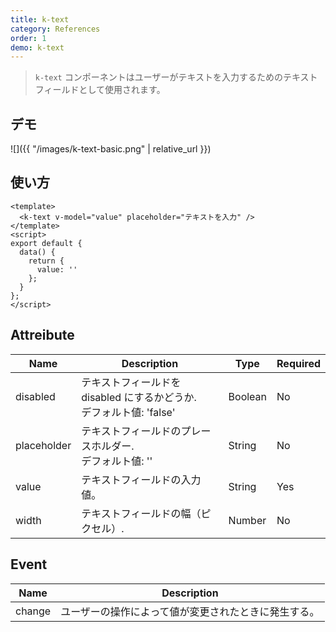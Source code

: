 ```yaml
---
title: k-text
category: References
order: 1
demo: k-text
---
```


> `k-text` コンポーネントはユーザーがテキストを入力するためのテキストフィールドとして使用されます。

## デモ

![]({{ "/images/k-text-basic.png" | relative_url }})

## 使い方

```vue
<template>
  <k-text v-model="value" placeholder="テキストを入力" />
</template>
<script>
export default {
  data() {
    return {
      value: ''
    };
  }
};
</script>
```

## Attreibute

| Name        | Description                                                            | Type    | Required |
| ----------- | ---------------------------------------------------------------------- | ------- | -------- |
| disabled    | テキストフィールドを disabled にするかどうか.<br>デフォルト値: 'false' | Boolean | No       |
| placeholder | テキストフィールドのプレースホルダー.<br>デフォルト値: ''              | String  | No       |
| value       | テキストフィールドの入力値。                                           | String  | Yes      |
| width       | テキストフィールドの幅（ピクセル）.                                    | Number  | No       |

## Event

| Name   | Description                                          |
| ------ | ---------------------------------------------------- |
| change | ユーザーの操作によって値が変更されたときに発生する。 |
